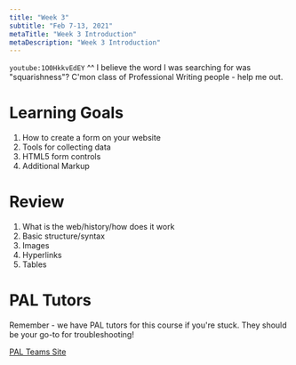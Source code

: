 ```yaml
---
title: "Week 3"
subtitle: "Feb 7-13, 2021"
metaTitle: "Week 3 Introduction"
metaDescription: "Week 3 Introduction"
---
```


`youtube:1O0HkkvEdEY`
^^ I believe the word I was searching for was "squarishness"? C'mon class of Professional Writing people - help me out.

# Learning Goals
1. How to create a form on your website
1. Tools for collecting data
1. HTML5 form controls
1. Additional Markup

# Review
1. What is the web/history/how does it work
1. Basic structure/syntax
1. Images
1. Hyperlinks
1. Tables

# PAL Tutors
Remember - we have PAL tutors for this course if you're stuck. They should be your go-to for troubleshooting!

[PAL Teams Site](https://teams.microsoft.com/l/team/19%3ae60866f910024b7b88da75489277dba9%40thread.tacv2/conversations?groupId=1b55cfbb-80e7-48c5-9077-9e6aefbe24a4&tenantId=00758a75-d55f-4737-a49c-29f42e96b59b)
